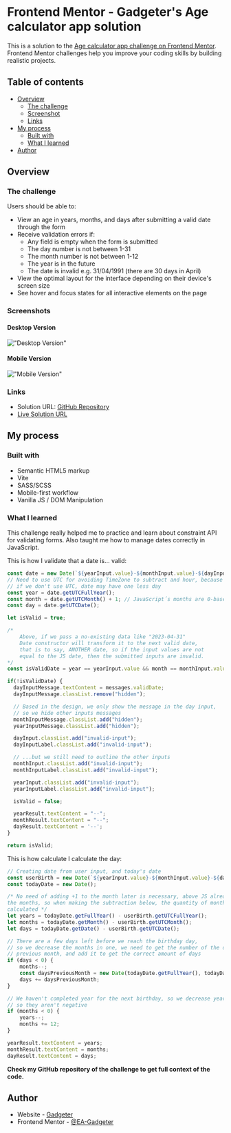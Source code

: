 # Frontend Mentor - Gadgeter's Age calculator app solution

This is a solution to the [Age calculator app challenge on Frontend Mentor](https://www.frontendmentor.io/challenges/age-calculator-app-dF9DFFpj-Q). 
Frontend Mentor challenges help you improve your coding skills by building realistic projects. 

## Table of contents

- [Overview](#overview)
  - [The challenge](#the-challenge)
  - [Screenshot](#screenshots)
  - [Links](#links)
- [My process](#my-process)
  - [Built with](#built-with)
  - [What I learned](#what-i-learned)
- [Author](#author)

## Overview

### The challenge

Users should be able to:

- View an age in years, months, and days after submitting a valid date through the form
- Receive validation errors if:
  - Any field is empty when the form is submitted
  - The day number is not between 1-31
  - The month number is not between 1-12
  - The year is in the future
  - The date is invalid e.g. 31/04/1991 (there are 30 days in April)
- View the optimal layout for the interface depending on their device's screen size
- See hover and focus states for all interactive elements on the page

### Screenshots

#### Desktop Version
!["Desktop Version"]("./screenshots/desktop.png")

#### Mobile Version
!["Mobile Version"]("./screenshots/mobile.png")

### Links

- Solution URL: [GitHub Repository]("https://github.com/EA-Gadgeter/age-calculator-app")
- [Live Solution URL]("https://your-live-site-url.com")

## My process

### Built with

- Semantic HTML5 markup
- Vite
- SASS/SCSS
- Mobile-first workflow
- Vanilla JS / DOM Manipulation

### What I learned

This challenge really helped me to practice and learn about constraint API for validating forms.
Also taught me how to manage dates correctly in JavaScript.

This is how I validate that a date is... valid:
```js
const date = new Date(`${yearInput.value}-${monthInput.value}-${dayInput.value}`);
// Need to use UTC for avoiding TimeZone to subtract and hour, because time isn't specified in Date constructor
// if we don't use UTC, date may have one less day
const year = date.getUTCFullYear();
const month = date.getUTCMonth() + 1; // JavaScript´s months are 0-based
const day = date.getUTCDate();

let isValid = true;

/* 
    Above, if we pass a no-existing data like "2023-04-31"
    Date constructor will transform it to the next valid date,
    that is to say, ANOTHER date, so if the input values are not
    equal to the JS date, then the submitted inputs are invalid.
*/
const isValidDate = year == yearInput.value && month == monthInput.value && day == dayInput.value;

if(!isValidDate) {
  dayInputMessage.textContent = messages.validDate;
  dayInputMessage.classList.remove("hidden");

  // Based in the design, we only show the message in the day input,
  // so we hide other inputs messages
  monthInputMessage.classList.add("hidden");
  yearInputMessage.classList.add("hidden");

  dayInput.classList.add("invalid-input");
  dayInputLabel.classList.add("invalid-input");

  // ...but we still need to outline the other inputs
  monthInput.classList.add("invalid-input");
  monthInputLabel.classList.add("invalid-input");

  yearInput.classList.add("invalid-input");
  yearInputLabel.classList.add("invalid-input");

  isValid = false;

  yearResult.textContent = "--";
  monthResult.textContent = "--";
  dayResult.textContent = '--';
}

return isValid;
```

This is how calculate I calculate the day:
```js
// Creating date from user input, and today's date
const userBirth = new Date(`${yearInput.value}-${monthInput.value}-${dayInput.value}`);
const todayDate = new Date();

/* No need of adding +1 to the month later is necessary, above JS already indexes
the months, so when making the subtraction below, the quantity of months is correctly
calculated */
let years = todayDate.getFullYear() - userBirth.getUTCFullYear();
let months = todayDate.getMonth() - userBirth.getUTCMonth();
let days = todayDate.getDate() - userBirth.getUTCDate();

// There are a few days left before we reach the birthday day,
// so we decrease the months in one, we need to get the number of the days of the
// previous month, and add it to get the correct amount of days
if (days < 0) {
    months--;
    const daysPreviousMonth = new Date(todayDate.getFullYear(), todayDate.getMonth(), 0).getDate();
    days += daysPreviousMonth;
}

// We haven't completed year for the next birthday, so we decrease years in 1, and add 12 to months,
// so they aren't negative
if (months < 0) {
    years--;
    months += 12;
}

yearResult.textContent = years;
monthResult.textContent = months;
dayResult.textContent = days;
```

**Check my GitHub repository of the challenge to get full context of the code.**

## Author

- Website - [Gadgeter]("https://ea-gadgeter.github.io/Web-Portafolio")
- Frontend Mentor - [@EA-Gadgeter]("https://www.frontendmentor.io/profile/EA-Gadgeter")

